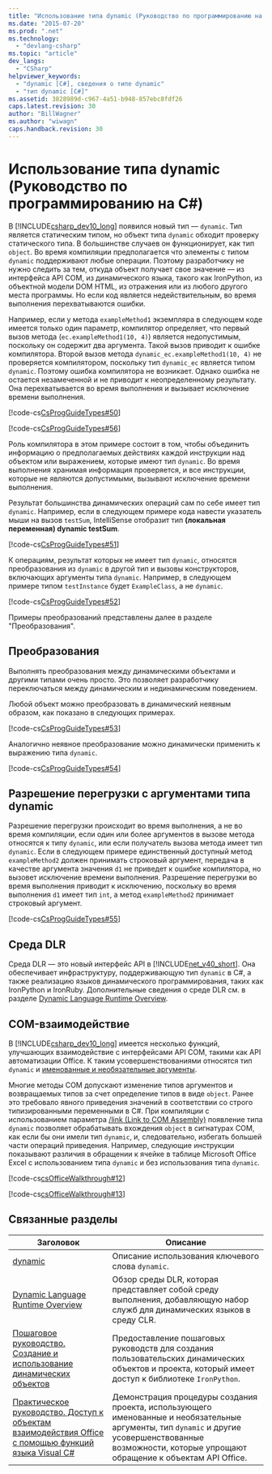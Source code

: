 ```yaml
---
title: "Использование типа dynamic (Руководство по программированию на C#) | Microsoft Docs"
ms.date: "2015-07-20"
ms.prod: ".net"
ms.technology: 
  - "devlang-csharp"
ms.topic: "article"
dev_langs: 
  - "CSharp"
helpviewer_keywords: 
  - "dynamic [C#], сведения о типе dynamic"
  - "тип dynamic [C#]"
ms.assetid: 3828989d-c967-4a51-b948-857ebc8fdf26
caps.latest.revision: 30
author: "BillWagner"
ms.author: "wiwagn"
caps.handback.revision: 30
---
```

# Использование типа dynamic (Руководство по программированию на C#)
В [!INCLUDE[csharp_dev10_long](../../../csharp/programming-guide/classes-and-structs/includes/csharp-dev10-long-md.md)] появился новый тип — `dynamic`.  Тип является статическим типом, но объект типа `dynamic` обходит проверку статического типа.  В большинстве случаев он функционирует, как тип `object`.  Во время компиляции предполагается что элементы с типом `dynamic` поддерживают любые операции.  Поэтому разработчику не нужно следить за тем, откуда объект получает свое значение — из интерфейса API COM, из динамического языка, такого как IronPython, из объектной модели DOM HTML, из отражения или из любого другого места программы.  Но если код является недействительным, во время выполнения перехватываются ошибки.  
  
 Например, если у метода `exampleMethod1` экземпляра в следующем коде имеется только один параметр, компилятор определяет, что первый вызов метода \(`ec.exampleMethod1(10, 4)`\) является недопустимым, поскольку он содержит два аргумента.  Такой вызов приводит к ошибке компилятора.  Второй вызов метода `dynamic_ec.exampleMethod1(10, 4)` не проверяется компилятором, поскольку тип `dynamic_ec` является типом `dynamic`.  Поэтому ошибка компилятора не возникает.  Однако ошибка не остается незамеченной и не приводит к неопределенному результату.  Она перехватывается во время выполнения и вызывает исключение времени выполнения.  
  
 [!code-cs[CsProgGuideTypes#50](../../../csharp/programming-guide/nullable-types/codesnippet/csharp/using-type-dynamic_1.cs)]  
  
 [!code-cs[CsProgGuideTypes#56](../../../csharp/programming-guide/nullable-types/codesnippet/csharp/using-type-dynamic_2.cs)]  
  
 Роль компилятора в этом примере состоит в том, чтобы объединить информацию о предполагаемых действиях каждой инструкции над объектом или выражением, которые имеют тип `dynamic`.  Во время выполнения хранимая информация проверяется, и все инструкции, которые не являются допустимыми, вызывают исключение времени выполнения.  
  
 Результат большинства динамических операций сам по себе имеет тип `dynamic`.  Например, если в следующем примере кода навести указатель мыши на вызов `testSum`, IntelliSense отобразит тип **\(локальная переменная\) dynamic testSum**.  
  
 [!code-cs[CsProgGuideTypes#51](../../../csharp/programming-guide/nullable-types/codesnippet/csharp/using-type-dynamic_3.cs)]  
  
 К операциям, результат которых не имеет тип `dynamic`, относятся преобразования из `dynamic` в другой тип и вызовы конструкторов, включающих аргументы типа `dynamic`.  Например, в следующем примере типом `testInstance` будет `ExampleClass`, а не `dynamic`.  
  
 [!code-cs[CsProgGuideTypes#52](../../../csharp/programming-guide/nullable-types/codesnippet/csharp/using-type-dynamic_4.cs)]  
  
 Примеры преобразований представлены далее в разделе "Преобразования".  
  
## Преобразования  
 Выполнять преобразования между динамическими объектами и другими типами очень просто.  Это позволяет разработчику переключаться между динамическим и нединамическим поведением.  
  
 Любой объект можно преобразовать в динамический неявным образом, как показано в следующих примерах.  
  
 [!code-cs[CsProgGuideTypes#53](../../../csharp/programming-guide/nullable-types/codesnippet/csharp/using-type-dynamic_5.cs)]  
  
 Аналогично неявное преобразование можно динамически применить к выражению типа `dynamic`.  
  
 [!code-cs[CsProgGuideTypes#54](../../../csharp/programming-guide/nullable-types/codesnippet/csharp/using-type-dynamic_6.cs)]  
  
## Разрешение перегрузки с аргументами типа dynamic  
 Разрешение перегрузки происходит во время выполнения, а не во время компиляции, если один или более аргументов в вызове метода относятся к типу `dynamic`, или если получатель вызова метода имеет тип `dynamic`.  Если в следующем примере единственный доступный метод `exampleMethod2` должен принимать строковый аргумент, передача в качестве аргумента значения `d1` не приведет к ошибке компилятора, но вызовет исключение времени выполнения.  Разрешение перегрузки во время выполнения приводит к исключению, поскольку во время выполнения `d1` имеет тип `int`, а метод `exampleMethod2` принимает строковый аргумент.  
  
 [!code-cs[CsProgGuideTypes#55](../../../csharp/programming-guide/nullable-types/codesnippet/csharp/using-type-dynamic_7.cs)]  
  
## Среда DLR  
 Среда DLR — это новый интерфейс API в [!INCLUDE[net_v40_short](../../../csharp/programming-guide/types/includes/net-v40-short-md.md)].  Она обеспечивает инфраструктуру, поддерживающую тип `dynamic` в C\#, а также реализацию языков динамического программирования, таких как IronPython и IronRuby.  Дополнительные сведения о среде DLR см. в разделе [Dynamic Language Runtime Overview](../Topic/Dynamic%20Language%20Runtime%20Overview.md).  
  
## COM\-взаимодействие  
 В [!INCLUDE[csharp_dev10_long](../../../csharp/programming-guide/classes-and-structs/includes/csharp-dev10-long-md.md)] имеется несколько функций, улучшающих взаимодействие с интерфейсами API COM, такими как API автоматизации Office.  К таким усовершенствованиями относятся тип `dynamic` и [именованные и необязательные аргументы](../../../csharp/programming-guide/classes-and-structs/named-and-optional-arguments.md).  
  
 Многие методы COM допускают изменение типов аргументов и возвращаемых типов за счет определение типов в виде `object`.  Ранее это требовало явного приведения значений в соответствии со строго типизированными переменными в C\#.  При компиляции с использованием параметра [\/link \(Link to COM Assembly\)](../../../csharp/language-reference/compiler-options/link-compiler-option.md) появление типа `dynamic` позволяет обрабатывать вхождения `object` в сигнатурах COM, как если бы они имели тип `dynamic`, и, следовательно, избегать большей части операций приведения.  Например, следующие инструкции показывают различия в обращении к ячейке в таблице Microsoft Office Excel с использованием типа `dynamic` и без использования типа `dynamic`.  
  
 [!code-cs[csOfficeWalkthrough#12](../../../csharp/programming-guide/interop/codesnippet/csharp/officewalkthroughcs/thisaddin.cs#12)]  
  
 [!code-cs[csOfficeWalkthrough#13](../../../csharp/programming-guide/interop/codesnippet/csharp/officewalkthroughcs/thisaddin.cs#13)]  
  
## Связанные разделы  
  
|Заголовок|Описание|  
|---------------|--------------|  
|[dynamic](../../../csharp/language-reference/keywords/dynamic.md)|Описание использования ключевого слова `dynamic`.|  
|[Dynamic Language Runtime Overview](../Topic/Dynamic%20Language%20Runtime%20Overview.md)|Обзор среды DLR, которая представляет собой среду выполнения, добавляющую набор служб для динамических языков в среду CLR.|  
|[Пошаговое руководство. Создание и использование динамических объектов](../../../csharp/programming-guide/types/walkthrough-creating-and-using-dynamic-objects.md)|Предоставление пошаговых руководств для создания пользовательских динамических объектов и проекта, который имеет доступ к библиотеке `IronPython`.|  
|[Практическое руководство. Доступ к объектам взаимодействия Office с помощью функций языка Visual C\#](../../../csharp/programming-guide/interop/how-to-access-office-onterop-objects.md)|Демонстрация процедуры создания проекта, использующего именованные и необязательные аргументы, тип `dynamic` и другие усовершенствованные возможности, которые упрощают обращение к объектам API Office.|